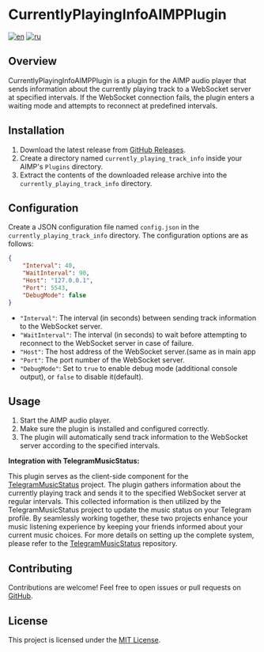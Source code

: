 # CurrentlyPlayingInfoAIMPPlugin

[![en](https://img.shields.io/badge/lang-en-blue.svg)](https://github.com/wh0o7/CurrentlyPlayingInfoAIMPPlugin/blob/main/README.md) [![ru](https://img.shields.io/badge/lang-ru-red.svg)](https://github.com/wh0o7/CurrentlyPlayingInfoAIMPPlugin/blob/main/README.ru-ru.md)

## Overview

CurrentlyPlayingInfoAIMPPlugin is a plugin for the AIMP audio player that sends information about the currently playing track to a WebSocket server at specified intervals. If the WebSocket connection fails, the plugin enters a waiting mode and attempts to reconnect at predefined intervals.

## Installation

1. Download the latest release from [GitHub Releases](https://github.com/wh0o7/CurrentlyPlayingInfoAIMPPlugin/releases).
2. Create a directory named `currently_playing_track_info` inside your AIMP's `Plugins` directory.
3. Extract the contents of the downloaded release archive into the `currently_playing_track_info` directory.

## Configuration

Create a JSON configuration file named `config.json` in the `currently_playing_track_info` directory. The configuration options are as follows:

```json
{
    "Interval": 40,
    "WaitInterval": 90,
    "Host": "127.0.0.1",
    "Port": 5543,
    "DebugMode": false
}
```

- `"Interval"`: The interval (in seconds) between sending track information to the WebSocket server.
- `"WaitInterval"`: The interval (in seconds) to wait before attempting to reconnect to the WebSocket server in case of failure.
- `"Host"`: The host address of the WebSocket server.(same as in main app
- `"Port"`: The port number of the WebSocket server.
- `"DebugMode"`: Set to `true` to enable debug mode (additional console output), or `false` to disable it(default).

## Usage

1. Start the AIMP audio player.
2. Make sure the plugin is installed and configured correctly.
3. The plugin will automatically send track information to the WebSocket server according to the specified intervals.

**Integration with TelegramMusicStatus:**

This plugin serves as the client-side component for the [TelegramMusicStatus](https://github.com/wh0o7/TelegramMusicStatus) project. The plugin gathers information about the currently playing track and sends it to the specified WebSocket server at regular intervals. This collected information is then utilized by the TelegramMusicStatus project to update the music status on your Telegram profile. By seamlessly working together, these two projects enhance your music listening experience by keeping your friends informed about your current music choices. For more details on setting up the complete system, please refer to the [TelegramMusicStatus](https://github.com/wh0o7/TelegramMusicStatus) repository.

## Contributing

Contributions are welcome! Feel free to open issues or pull requests on [GitHub](https://github.com/wh0o7/CurrentlyPlayingInfoAIMPPlugin/issues).

## License

This project is licensed under the [MIT License](LICENSE).
